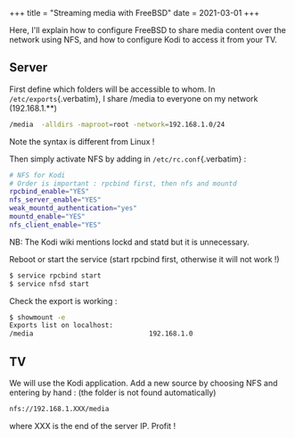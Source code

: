 +++
title = "Streaming media with FreeBSD"
date = 2021-03-01
+++

Here, I\'ll explain how to configure FreeBSD to share media content over
the network using NFS, and how to configure Kodi to access it from your
TV.

## Server

First define which folders will be accessible to whom. In
`/etc/exports`{.verbatim}, I share /media to everyone on my network
(192.168.1.\*\*)

```bash
/media  -alldirs -maproot=root -network=192.168.1.0/24
```

Note the syntax is different from Linux !

Then simply activate NFS by adding in `/etc/rc.conf`{.verbatim} :

```bash
# NFS for Kodi
# Order is important : rpcbind first, then nfs and mountd
rpcbind_enable="YES"
nfs_server_enable="YES"
weak_mountd_authentication="yes"
mountd_enable="YES"
nfs_client_enable="YES"
```

NB: The Kodi wiki mentions lockd and statd but it is unnecessary.

Reboot or start the service (start rpcbind first, otherwise it will not
work !)

```bash
$ service rpcbind start
$ service nfsd start
```

Check the export is working :

```bash
$ showmount -e
Exports list on localhost:
/media                             192.168.1.0
```

## TV

We will use the Kodi application. Add a new source by choosing NFS and
entering by hand : (the folder is not found automatically)

```bash
nfs://192.168.1.XXX/media
```

where XXX is the end of the server IP. Profit !
